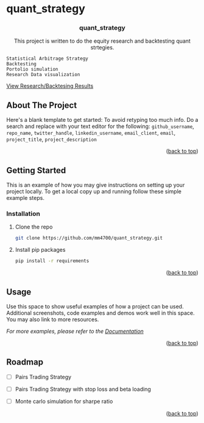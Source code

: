 # quant_strategy
<div id="top"></div>


<h3 align="center">quant_strategy</h3>

  <p align="center">
    This project is written to do the equity research and backtesting quant strtegies.
    
    Statistical Arbitrage Strategy 
    Backtesting
    Portolio simulation
    Research Data visualization
   </p>
    
   <a href="https://github.com/mm4700/quant_strategy/results">View Research/Backtesing Results</a>


<!-- ABOUT THE PROJECT -->
## About The Project

Here's a blank template to get started: To avoid retyping too much info. Do a search and replace with your text editor for the following: `github_username`, `repo_name`, `twitter_handle`, `linkedin_username`, `email_client`, `email`, `project_title`, `project_description`

<p align="right">(<a href="#top">back to top</a>)</p>



<!-- GETTING STARTED -->
## Getting Started

This is an example of how you may give instructions on setting up your project locally.
To get a local copy up and running follow these simple example steps.

### Installation

1. Clone the repo
   ```sh
   git clone https://github.com/mm4700/quant_strategy.git
   ```
2. Install pip packages
   ```sh
   pip install -r requirements
   ```

<p align="right">(<a href="#top">back to top</a>)</p>



<!-- USAGE EXAMPLES -->
## Usage

Use this space to show useful examples of how a project can be used. Additional screenshots, code examples and demos work well in this space. You may also link to more resources.

_For more examples, please refer to the [Documentation](https://www.econstor.eu/bitstream/10419/116783/1/833997289.pdf)_

<p align="right">(<a href="#top">back to top</a>)</p>



<!-- ROADMAP -->
## Roadmap

- [ ] Pairs Trading Strategy
- [ ] Pairs Trading Strategy with stop loss and beta loading
- [ ] Monte carlo simulation for sharpe ratio


<p align="right">(<a href="#top">back to top</a>)</p>





